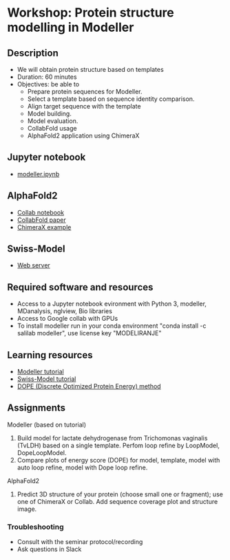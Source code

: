 # Workshop: Protein structure modelling in Modeller

## Description
- We will obtain protein structure based on templates
- Duration: 60 minutes
- Objectives: be able to 
    - Prepare protein sequences for Modeller.
    - Select a template based on sequence identity comparison.
    - Align target sequence with the template
    - Model building.
    - Model evaluation.
    - CollabFold usage 
    - AlphaFold2 application using ChimeraX 

## Jupyter notebook
- [modeller.ipynb](modeller.ipynb)

## AlphaFold2  
- [Collab notebook](https://colab.research.google.com/github/deepmind/alphafold/blob/main/notebooks/AlphaFold.ipynb)
- [CollabFold paper](https://www.biorxiv.org/content/10.1101/2021.08.15.456425v2)
- [ChimeraX example](https://www.youtube.com/watch?v=le7NatFo8vI&ab_channel=UCSFChimeraX)

## Swiss-Model  
- [Web server]([https://colab.research.google.com/github/deepmind/alphafold/blob/main/notebooks/AlphaFold.ipynb](https://swissmodel.expasy.org/))

## Required software and resources
- Access to a Jupyter notebook evironment with Python 3, modeller, MDanalysis, nglview, Bio libraries 
- Access to Google collab with GPUs
- To install modeller run in your conda environment "conda install -c salilab modeller", use license key "MODELIRANJE"

## Learning resources
- [Modeller tutorial](https://salilab.org/modeller/tutorial/)
- [Swiss-Model tutorial](https://swissmodel.expasy.org/docs/examples)
- [DOPE (Discrete Optimized Protein Energy) method](https://www.ncbi.nlm.nih.gov/pmc/articles/PMC2242414/pdf/2507.pdf)

## Assignments

Modeller (based on tutorial)
1. Build model for lactate dehydrogenase from Trichomonas vaginalis (TvLDH) based on a single template. Perfom loop refine by LoopModel, DopeLoopModel. 
2. Compare plots of energy score (DOPE) for model, template, model with auto loop refine, model with Dope loop refine.

AlphaFold2 
1. Predict 3D structure of your protein (choose small one or fragment); use one of ChimeraX or Collab. Add sequence coverage plot and structure image.  


### Troubleshooting
- Consult with the seminar protocol/recording
- Ask questions in Slack
